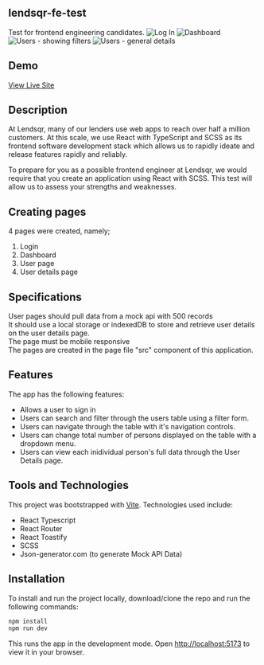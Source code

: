 ## lendsqr-fe-test

Test for frontend engineering candidates.
![Log In](https://github.com/ifeanyianyanwu/lendsqr-fe-test/assets/75376053/c0951327-22af-4a9a-8c90-0116106c45e0)
![Dashboard](https://github.com/ifeanyianyanwu/lendsqr-fe-test/assets/75376053/04d6f53d-00e8-405c-ae3b-d648d922371b)
![Users - showing filters](https://github.com/ifeanyianyanwu/lendsqr-fe-test/assets/75376053/be824b61-0236-460b-baf0-2e2302ca272e)
![Users - general details](https://github.com/ifeanyianyanwu/lendsqr-fe-test/assets/75376053/f2df0640-3605-498b-97d4-c2918908fb7d)

## Demo

[View Live Site](https://ifeanyi-anyanwu-lendsqr-fe-test.netlify.app/)

## Description

At Lendsqr, many of our lenders use web apps to reach over half a million customers. At this scale, we use React with TypeScript and SCSS as its frontend software development stack which allows us to rapidly ideate and release features rapidly and reliably.

To prepare for you as a possible frontend engineer at Lendsqr, we would require that you create an application using React with SCSS. This test will allow us to assess your strengths and weaknesses.

## Creating pages

4 pages were created, namely;

<ol>
  <li>Login</li> 
  <li>Dashboard</li> 
  <li>User page</li> 
  <li>User details page</li>
 </ol>
 
## Specifications

User pages should pull data from a mock api with 500 records
<br>
It should use a local storage or indexedDB to store and retrieve user details on the user details page.
<br>
The page must be mobile responsive
<br>
The pages are created in the page file "src" component of this application.

## Features

The app has the following features:

- Allows a user to sign in
- Users can search and filter through the users table using a filter form.
- Users can navigate through the table with it's navigation controls.
- Users can change total number of persons displayed on the table with a dropdown menu.
- Users can view each inidividual person's full data through the User Details page.

## Tools and Technologies

This project was bootstrapped with [Vite](https://github.com/vitejs/vite). Technologies used include:

- React Typescript
- React Router
- React Toastify
- SCSS
- Json-generator.com (to generate Mock API Data)

## Installation

To install and run the project locally, download/clone the repo and run the following commands:

```bash
npm install
npm run dev
```

This runs the app in the development mode. Open [http://localhost:5173](http://localhost:5173) to view it in your browser.
